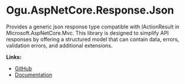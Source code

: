 # Ogu.AspNetCore.Response.Json

Provides a generic json response type compatible with IActionResult in Microsoft.AspNetCore.Mvc. This library is designed to simplify API responses by offering a structured model that can contain data, errors, validation errors, and additional extensions.

**Links:**
- [GitHub](https://github.com/ogulcanturan/Ogu.AspNetCore.Response)
- [Documentation](https://github.com/ogulcanturan/Ogu.AspNetCore.Response#readme)
